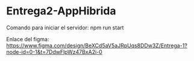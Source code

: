 # Entrega2-AppHibrida

Comando para iniciar el servidor: npm run start

Enlace del figma: https://www.figma.com/design/BeXCd5aV5aJRpUqs8DDw3Z/Entrega-1?node-id=0-1&t=7DdwFlpWz47BxA2i-0
